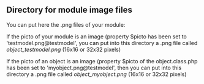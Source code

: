 
Directory for module image files
--------------------------------

You can put here the .png files of your module:


If the picto of your module is an image (property $picto has been set to 'testmodel.png@testmodel', you can put into this
directory a .png file called *object_testmodel.png* (16x16 or 32x32 pixels)


If the picto of an object is an image (property $picto of the object.class.php has been set to 'myobject.png@testmodel', then you can put into this
directory a .png file called *object_myobject.png* (16x16 or 32x32 pixels)

